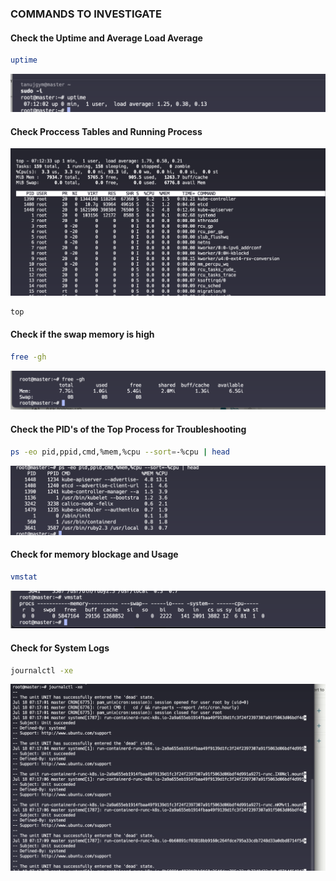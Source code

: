 <!-- A client has a Linux server that has just paged you because of a high load average issue. Upon connecting and running uptime you see: 12:20:50 up 1 day, 10:52, 6 users, load average: 44.28, 33.34, 30.44 How would you troubleshoot this issue to find out what is the source of the load and what tools would you use? Please also list what you would look for in the output of the commands you would run. -->

### COMMANDS TO INVESTIGATE
#### Check the Uptime and Average Load Average
```sh
uptime
```
![alt text](image.png)
#### Check Proccess Tables and Running Process
![alt text](image-1.png)
```sh
top
```
#### Check if the swap memory is high
```sh
free -gh
```
![alt text](image-5.png)
#### Check the PID's of the Top Process for Troubleshooting
```sh
ps -eo pid,ppid,cmd,%mem,%cpu --sort=-%cpu | head

```
![alt text](image-2.png)

#### Check for memory blockage and Usage
```sh
vmstat
```
![alt text](image-3.png)

#### Check for System Logs
```sh
journalctl -xe
```
![alt text](image-4.png)